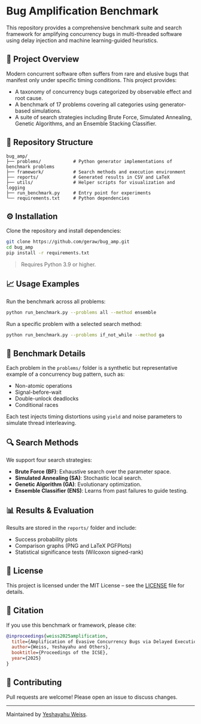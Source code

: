 # Bug Amplification Benchmark

This repository provides a comprehensive benchmark suite and search framework for amplifying concurrency bugs in multi-threaded software using delay injection and machine learning-guided heuristics.

## 🚀 Project Overview

Modern concurrent software often suffers from rare and elusive bugs that manifest only under specific timing conditions. This project provides:

- A taxonomy of concurrency bugs categorized by observable effect and root cause.
- A benchmark of 17 problems covering all categories using generator-based simulations.
- A suite of search strategies including Brute Force, Simulated Annealing, Genetic Algorithms, and an Ensemble Stacking Classifier.

## 📁 Repository Structure

```
bug_amp/
├── problems/            # Python generator implementations of benchmark problems
├── framework/           # Search methods and execution environment
├── reports/             # Generated results in CSV and LaTeX
├── utils/               # Helper scripts for visualization and logging
├── run_benchmark.py     # Entry point for experiments
└── requirements.txt     # Python dependencies
```

## ⚙️ Installation

Clone the repository and install dependencies:

```bash
git clone https://github.com/geraw/bug_amp.git
cd bug_amp
pip install -r requirements.txt
```

> Requires Python 3.9 or higher.

## 📈 Usage Examples

Run the benchmark across all problems:

```bash
python run_benchmark.py --problems all --method ensemble
```

Run a specific problem with a selected search method:

```bash
python run_benchmark.py --problems if_not_while --method ga
```

## 🧪 Benchmark Details

Each problem in the `problems/` folder is a synthetic but representative example of a concurrency bug pattern, such as:

- Non-atomic operations
- Signal-before-wait
- Double-unlock deadlocks
- Conditional races

Each test injects timing distortions using `yield` and noise parameters to simulate thread interleaving.

## 🔍 Search Methods

We support four search strategies:

- **Brute Force (BF)**: Exhaustive search over the parameter space.
- **Simulated Annealing (SA)**: Stochastic local search.
- **Genetic Algorithm (GA)**: Evolutionary optimization.
- **Ensemble Classifier (ENS)**: Learns from past failures to guide testing.

## 📊 Results & Evaluation

Results are stored in the `reports/` folder and include:

- Success probability plots
- Comparison graphs (PNG and LaTeX PGFPlots)
- Statistical significance tests (Wilcoxon signed-rank)

## 📜 License

This project is licensed under the MIT License – see the [LICENSE](LICENSE) file for details.

## 🧾 Citation

If you use this benchmark or framework, please cite:

```bibtex
@inproceedings{weiss2025amplification,
  title={Amplification of Evasive Concurrency Bugs via Delayed Execution},
  author={Weiss, Yeshayahu and Others},
  booktitle={Proceedings of the ICSE},
  year={2025}
}
```

## 🤝 Contributing

Pull requests are welcome! Please open an issue to discuss changes.

---

Maintained by [Yeshayahu Weiss](https://github.com/geraw).

